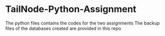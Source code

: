 # TailNode-Python-Assignment
The python files contains the codes for the two assignments
The backup files of the databases created are provided in this repo
